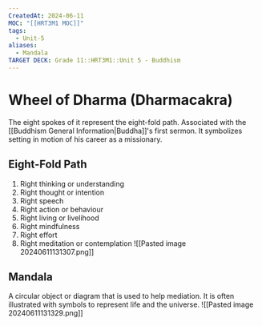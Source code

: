```yaml
---
CreatedAt: 2024-06-11
MOC: "[[HRT3M1 MOC]]"
tags:
  - Unit-5
aliases:
  - Mandala
TARGET DECK: Grade 11::HRT3M1::Unit 5 - Buddhism
---
```


# Wheel of Dharma (Dharmacakra)
The eight spokes of it represent the eight-fold path. Associated with the [[Buddhism General Information|Buddha]]'s first sermon. It symbolizes setting in motion of his career as a missionary.
<!--ID: 1718200311863-->


## Eight-Fold Path
1. Right thinking or understanding
2. Right thought or intention
3. Right speech
4. Right action or behaviour
5. Right living or livelihood
6. Right mindfulness
7. Right effort
8. Right meditation or contemplation
![[Pasted image 20240611131307.png]]
<!--ID: 1718200311867-->


## Mandala
A circular object or diagram that is used to help mediation. It is often illustrated with symbols to represent life and the universe.
![[Pasted image 20240611131329.png]]
<!--ID: 1718200311870-->
